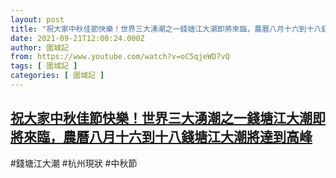 ```yaml
---
layout: post
title: "祝大家中秋佳節快樂！世界三大湧潮之一錢塘江大潮即將來臨，農曆八月十六到十八錢塘江大潮將達到高峰"
date: 2021-09-21T12:00:24.000Z
author: 圍城記
from: https://www.youtube.com/watch?v=oC5qjeWD7vQ
tags: [ 圍城記 ]
categories: [ 圍城記 ]
---
```

<!--1632225624000-->
[祝大家中秋佳節快樂！世界三大湧潮之一錢塘江大潮即將來臨，農曆八月十六到十八錢塘江大潮將達到高峰](https://www.youtube.com/watch?v=oC5qjeWD7vQ)
------

<div>
#錢塘江大潮 #杭州現狀 #中秋節
</div>
